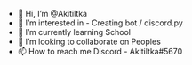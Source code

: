 - 👋 Hi, I’m @Akitiltka
- 👀 I’m interested in - Creating bot / discord.py
- 🌱 I’m currently learning School
- 💞️ I’m looking to collaborate on Peoples
- 📫 How to reach me Discord - Akitiltka#5670

